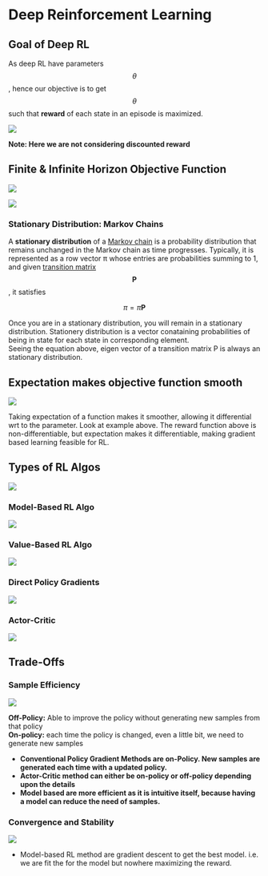 # Deep Reinforcement Learning

## Goal of Deep RL

As deep RL have parameters $$\theta$$ , hence our objective is to get $$\theta$$ such that **reward** of each state in an episode is maximized. 

![](../../.gitbook/assets/image%20%28104%29.png)

**Note: Here we are not considering discounted reward**

## Finite & Infinite Horizon Objective Function

![](../../.gitbook/assets/image%20%2863%29.png)

![](../../.gitbook/assets/image%20%28105%29.png)

### Stationary Distribution: Markov Chains

A **stationary distribution** of a [Markov chain](https://brilliant.org/wiki/markov-chains/) is a probability distribution that remains unchanged in the Markov chain as time progresses. Typically, it is represented as a row vector π whose entries are probabilities summing to 1, and given [transition matrix](https://brilliant.org/wiki/markov-chains/#transition-matrices) $$\textbf{P}$$ , it satisfies

$$
\pi = \pi \textbf{P}
$$

Once you are in a stationary distribution, you will remain in a stationary distribution. Stationery distribution is a vector conataining probabilities of being in state for each state in corresponding element.  
Seeing the equation above, eigen vector of a transition matrix P is always an stationary distribution. 

## Expectation makes objective function smooth

![](../../.gitbook/assets/image%20%28123%29.png)

Taking expectation of a function makes it smoother, allowing it differential wrt to the parameter. Look at example above. The reward function above is non-differentiable, but expectation makes it differentiable, making gradient based learning feasible for RL. 

## Types of RL Algos

![](../../.gitbook/assets/image%20%28136%29.png)

### Model-Based RL Algo

![](../../.gitbook/assets/image%20%2865%29.png)

### Value-Based RL Algo

![](../../.gitbook/assets/image%20%28113%29.png)

### Direct Policy Gradients

![](../../.gitbook/assets/image%20%2871%29.png)

### Actor-Critic

![](../../.gitbook/assets/image%20%28139%29.png)

## Trade-Offs

### Sample Efficiency

![](../../.gitbook/assets/image%20%2840%29.png)

**Off-Policy:** Able to improve the policy without generating new samples from that policy  
**On-policy:** each time the policy is changed, even a little bit, we need to generate new samples

* **Conventional Policy Gradient Methods are on-Policy. New samples are generated each time with a updated policy.** 
* **Actor-Critic method can either be on-policy or off-policy depending upon the details**
* **Model based are more efficient as it is intuitive itself, because having a model can reduce the need of samples.**

### Convergence and Stability

![](../../.gitbook/assets/image%20%2815%29.png)

* Model-based RL method are gradient descent to get the best model. i.e. we are fit the for the model but nowhere maximizing the reward. 

